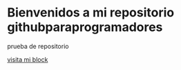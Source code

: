 # Bienvenidos a mi repositorio githubparaprogramadores

prueba de repositorio

[visita mi block](http://www.google.com)
